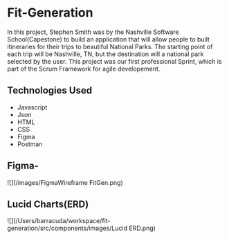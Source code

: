 # Fit-Generation

In this project, Stephen Smith was by the Nashville Software School(Capestone) to build an application that will allow people to built itineraries for their trips to beautiful National Parks. The starting point of each trip will be Nashville, TN, but the destination will a national park selected by the user. This project was our first professional Sprint, which is part of the Scrum Framework for agile developement. 


## Technologies Used

- Javascript
- Json
- HTML
- CSS
- Figma
- Postman

## Figma- 
![](/images/FigmaWireframe FitGen.png)

## Lucid Charts(ERD)
![](/Users/barracuda/workspace/fit-generation/src/components/images/Lucid ERD.png)


